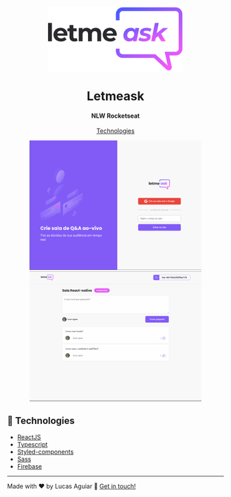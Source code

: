 <h1 align="center">
  <img src='src/assets/images/logo.svg' alt="Logo elements">
  <br />
  <br />
 Letmeask
</h1>

<h4 align="center">NLW Rocketseat</h4>

<p align="center">
  <a href="#rocket-technologies">Technologies</a>
</p>

<p align="center">
  <img src="src/assets/images/1.png" width="400" />
  <img src="src/assets/images/2.png" width="400" /> 
</p>


## :rocket: Technologies

- [ReactJS](https://pt-br.reactjs.org/)
- [Typescript](https://www.typescriptlang.org)
- [Styled-components](https://www.styled-components.com/)
- [Sass](https://sass-lang.com/)
- [Firebase](https://firebase.google.com/)

---

Made with ♥ by Lucas Aguiar :wave: [Get in touch!](https://www.linkedin.com/in/lucasaguiiar)
